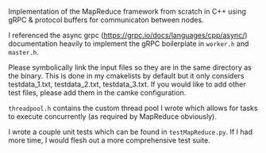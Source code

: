 Implementation of the MapReduce framework from scratch in C++ using gRPC & protocol buffers for communicaton between nodes. 

I referenced the async grpc (https://grpc.io/docs/languages/cpp/async/) documentation heavily to implement the gRPC boilerplate in `worker.h` and `master.h`.

Please symbolically link the input files so they are in the same directory as the binary. This is done in my cmakelists by default but it only considers testdata_1.txt, testdata_2.txt, testdata_3.txt. If you would like to add other test files, please add them in the camke configuration.

`threadpool.h` contains the custom thread pool I wrote which allows for tasks to execute concurrently (as required by MapReduce obviously). 

I wrote a couple unit tests which can be found in `testMapReduce.py`. If I had more time, I would flesh out a more comprehensive test suite.

